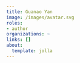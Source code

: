 ```yaml
---
title: Guanao Yan
image: /images/avatar.svg
roles:
- author
organizations: ~
links: []
about:
  template: jolla
---
```


